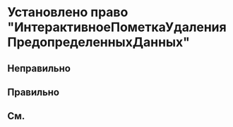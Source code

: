 # Установлено право "ИнтерактивноеПометкаУдаленияПредопределенныхДанных"



## Неправильно

## Правильно

## См.

